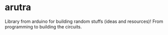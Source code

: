 # arutra
Library from arduino for building random stuffs (ideas and resources)! From programming to building the circuits.
